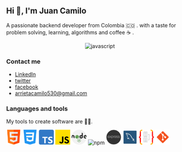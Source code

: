 ## Hi :wave:, I'm Juan Camilo

A passionate backend developer from Colombia :colombia: . with a taste for problem solving, learning, algorithms and coffee :coffee: .

<div align="center">
  <img src="https://media.licdn.com/dms/image/D4E16AQGInUwM69FHoA/profile-displaybackgroundimage-shrink_350_1400/0/1675473516705?e=1681344000&v=beta&t=LsxGG0yN-CzjemhBbeAlp9WhP4UtVPF7AhNQQbd-gHE" width="" height="" alt="javascript"/>
</div>

### Contact me
* [LinkedIn](https://www.linkedin.com/in/juan-camilo-arrieta-bernal-b05766165/?originalSubdomain=co)
* [twitter](https://twitter.com/Juan_Code21)
* [facebook](https://www.facebook.com/kamilo.arrieta.9)
* [arrietacamilo530@gmail.com](#)

### Languages and tools
My tools to create software are :technologist:.

<img src="./img/html5.png" width="40" height="40" alt="javascript"/> <img src="./img/css.png" width="40" height="40" alt="css"/>
<img src="./img/typescript.png" width="40" height="40" alt="typescript"/>
<img src="./img/js.png" width="40" height="40" alt="javascript"/>
<img src="./img/nodejs.png" width="40" height="40" alt="nodejs"/>
<img src="https://cdn.freebiesupply.com/logos/thumbs/1x/npm-logo.png" width="40" height="40" alt="npm"/>
<img src="./img/expressjs.png" width="40" height="40" alt="express"/>
<img src="./img/logo-mysql.png" width="40" height="40" alt="mysql"/>
<img src="./img/typeorm-logo.png" width="40" height="40" alt="typeorm"/>
<img src="./img/git.png" width="40" height="40" alt="git"/>
